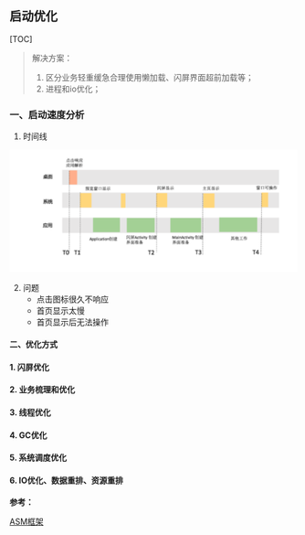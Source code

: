 ## 启动优化

[TOC]

> 解决方案：
>
> 1. 区分业务轻重缓急合理使用懒加载、闪屏界面超前加载等；
> 2. 进程和io优化；

### 一、启动速度分析

1. 时间线

![](images/apm_start_time_line.png)

2. 问题
   - 点击图标很久不响应
   - 首页显示太慢
   - 首页显示后无法操作

#### 二、优化方式

#### 1. 闪屏优化

#### 2. 业务梳理和优化

#### 3. 线程优化

#### 4. GC优化

#### 5. 系统调度优化

#### 6. IO优化、数据重排、资源重排





**参考：**

[ASM框架](https://www.cnblogs.com/zt007/p/6377789.html)

